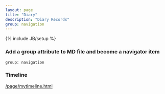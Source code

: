 ```yaml
---
layout: page
title: "Diary"
description: "Diary Records"
group: navigation
---
```

{% include JB/setup %}

### Add a group attribute to MD file and become a navigator item
```
group: navigation
```

### Timeline

[/page/mytimeline.html](/page/mytimeline.html)